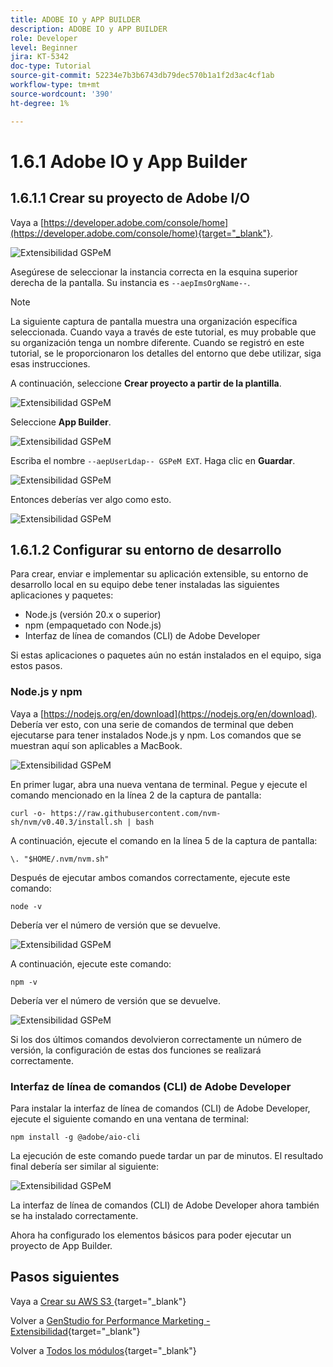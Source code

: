 ```yaml
---
title: ADOBE IO y APP BUILDER
description: ADOBE IO y APP BUILDER
role: Developer
level: Beginner
jira: KT-5342
doc-type: Tutorial
source-git-commit: 52234e7b3b6743db79dec570b1a1f2d3ac4cf1ab
workflow-type: tm+mt
source-wordcount: '390'
ht-degree: 1%

---
```


# 1.6.1 Adobe IO y App Builder

## 1.6.1.1 Crear su proyecto de Adobe I/O

Vaya a [https://developer.adobe.com/console/home](https://developer.adobe.com/console/home){target="_blank"}.

![Extensibilidad GSPeM](./images/gspemext1.png)

Asegúrese de seleccionar la instancia correcta en la esquina superior derecha de la pantalla. Su instancia es `--aepImsOrgName--`.

>[!NOTE]
>
> La siguiente captura de pantalla muestra una organización específica seleccionada. Cuando vaya a través de este tutorial, es muy probable que su organización tenga un nombre diferente. Cuando se registró en este tutorial, se le proporcionaron los detalles del entorno que debe utilizar, siga esas instrucciones.

A continuación, seleccione **Crear proyecto a partir de la plantilla**.

![Extensibilidad GSPeM](./images/gspemext2.png)

Seleccione **App Builder**.

![Extensibilidad GSPeM](./images/gspemext4.png)

Escriba el nombre `--aepUserLdap-- GSPeM EXT`. Haga clic en **Guardar**.

![Extensibilidad GSPeM](./images/gspemext5.png)

Entonces deberías ver algo como esto.

![Extensibilidad GSPeM](./images/gspemext6.png)

## 1.6.1.2 Configurar su entorno de desarrollo

Para crear, enviar e implementar su aplicación extensible, su entorno de desarrollo local en su equipo debe tener instaladas las siguientes aplicaciones y paquetes:

- Node.js (versión 20.x o superior)
- npm (empaquetado con Node.js)
- Interfaz de línea de comandos (CLI) de Adobe Developer

Si estas aplicaciones o paquetes aún no están instalados en el equipo, siga estos pasos.

### Node.js y npm

Vaya a [https://nodejs.org/en/download](https://nodejs.org/en/download). Debería ver esto, con una serie de comandos de terminal que deben ejecutarse para tener instalados Node.js y npm. Los comandos que se muestran aquí son aplicables a MacBook.

![Extensibilidad GSPeM](./images/gspemext7.png)

En primer lugar, abra una nueva ventana de terminal. Pegue y ejecute el comando mencionado en la línea 2 de la captura de pantalla:

`curl -o- https://raw.githubusercontent.com/nvm-sh/nvm/v0.40.3/install.sh | bash`

A continuación, ejecute el comando en la línea 5 de la captura de pantalla:

`\. "$HOME/.nvm/nvm.sh"`

Después de ejecutar ambos comandos correctamente, ejecute este comando:

`node -v`

Debería ver el número de versión que se devuelve.

![Extensibilidad GSPeM](./images/gspemext8.png)

A continuación, ejecute este comando:

`npm -v`

Debería ver el número de versión que se devuelve.

![Extensibilidad GSPeM](./images/gspemext9.png)

Si los dos últimos comandos devolvieron correctamente un número de versión, la configuración de estas dos funciones se realizará correctamente.

### Interfaz de línea de comandos (CLI) de Adobe Developer

Para instalar la interfaz de línea de comandos (CLI) de Adobe Developer, ejecute el siguiente comando en una ventana de terminal:

`npm install -g @adobe/aio-cli`

La ejecución de este comando puede tardar un par de minutos. El resultado final debería ser similar al siguiente:

![Extensibilidad GSPeM](./images/gspemext10.png)

La interfaz de línea de comandos (CLI) de Adobe Developer ahora también se ha instalado correctamente.

Ahora ha configurado los elementos básicos para poder ejecutar un proyecto de App Builder.

## Pasos siguientes

Vaya a [Crear su AWS S3 &#x200B;](./ex2.md){target="_blank"}

Volver a [GenStudio for Performance Marketing - Extensibilidad](./genstudioext.md){target="_blank"}

Volver a [Todos los módulos](./../../../overview.md){target="_blank"}
